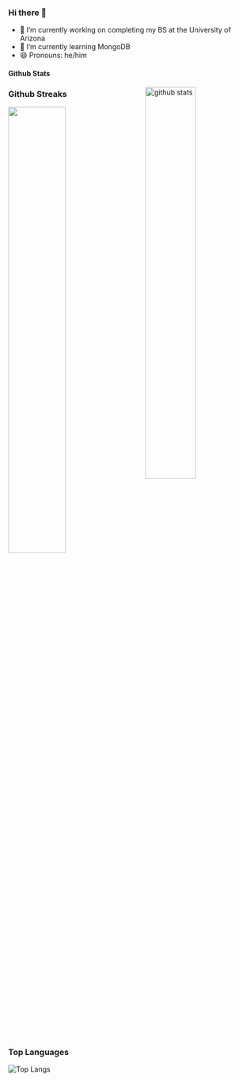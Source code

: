 ### Hi there 👋

- 🔭 I’m currently working on completing my BS at the University of Arizona
- 🌱 I’m currently learning MongoDB
- 😄 Pronouns: he/him

#### Github Stats
<img src="https://github-readme-stats.vercel.app/api?username=andrewquamme&show_icons=true&theme=gotham" alt="github stats" width="45%" align="right"/>

### Github Streaks
<img src="https://github-readme-streak-stats.herokuapp.com/?user=andrewquamme&theme=dark" width="48%" >

### Top Languages
 ![Top Langs](https://github-readme-stats.vercel.app/api/top-langs/?username=andrewquamme&layout=compact)

<!--
**andrewquamme/andrewquamme** is a ✨ _special_ ✨ repository because its `README.md` (this file) appears on your GitHub profile.

Here are some ideas to get you started:

- 🔭 I’m currently working on ...
- 🌱 I’m currently learning ...
- 👯 I’m looking to collaborate on ...
- 🤔 I’m looking for help with ...
- 💬 Ask me about ...
- 📫 How to reach me: ...
- 😄 Pronouns: ...
- ⚡ Fun fact: ...
-->
